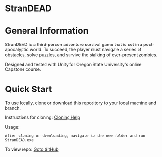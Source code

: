 # StranDEAD

# General Information
StranDEAD is a third-person adventure survival game that is set in a post-apocalyptic world. To succeed, the player must navigate a series of obstacles, solve puzzles, and survive the stalking of ever-present zombies. 

Designed and tested with Unity for Oregon State University's online Capstone course.

# Quick Start
To use locally, clone or download this repository to your local machine and branch. 

Instructions for cloning: [Cloning Help](https://help.github.com/articles/cloning-a-repository/)

Usage: 
```
After cloning or downloading, navigate to the new folder and run StranDEAD.exe
```

To view repo: [Goto GitHub](https://github.com/JacobLCarter/StranDEAD)
